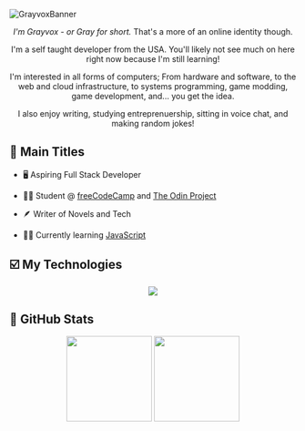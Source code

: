 ![GrayvoxBanner](https://github.com/Grayvox/Grayvox/assets/144566632/12444032-824b-4fe6-b16a-f04a1776e7dd)

<div id="bio">
  <p align="center"><em>I'm Grayvox - or Gray for short.</em> That's a more of an online identity though.</p>
  <p align="center">I'm a self taught developer from the USA. You'll likely not see much on here right now because I'm still learning!</p>
  <p align="center">I'm interested in all forms of computers; From hardware and software, to the web and cloud infrastructure, to systems programming, game modding, game development, and... you get the idea.</p>
  <p align="center">I also enjoy writing, studying entreprenuership, sitting in voice chat, and making random jokes!</p>
</div>

## 📌 Main Titles

- 🖥️ Aspiring Full Stack Developer

- 👨‍🎓 Student @ [freeCodeCamp](https://www.freecodecamp.org/) and [The Odin Project](https://www.theodinproject.com)

- 🪶 Writer of Novels and Tech

- 🐱‍💻 Currently learning [JavaScript](https://javascript.info/)

## ☑️ My Technologies

<div id="my-technologies" align="center">
  <a href="https://skillicons.dev">
    <img src="https://skillicons.dev/icons?i=html,css,javascript,discord,nodejs,jest,java,git,github,vscode,idea,wordpress" />
  </a>
</div>

## 🎲 GitHub Stats

<div align="center">
  <img height="150" width="auto" src="https://github-readme-stats.vercel.app/api?username=Grayvox&theme=algolia&show_icons=true&hide_border=true&count_private=true">
  <img height="150" width="auto" src="https://github-readme-stats.vercel.app/api/top-langs/?username=Grayvox&theme=algolia&show_icons=true&hide_border=true&layout=compact">
</div>

